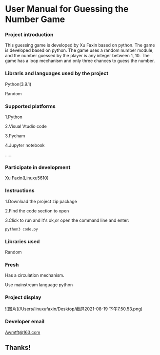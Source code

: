 # User Manual for Guessing the Number Game

### Project introduction

This guessing game is developed by Xu Faxin based on python.
The game is developed based on python.
The game uses a random number module, and the number guessed by the player is any integer between 1, 10.
The game has a loop mechanism and only three chances to guess the number.

### Libraris and languages used by the project

Python(3.9.1)

Random

### Supported platforms

1.Python

2.Visual Vtudio code

3.Pycham

4.Jupyter notebook

......

### Participate in development

Xu Faxin(Linuxu5610)

### Instructions

1.Download the project zip package

2.Find the code section to open

3.Click to run and it's ok,or open the command line and enter:

```shell
python3 code.py
```

### Libraries used

Random

### Fresh

Has a circulation mechanism.

Use mainstream language python

### Project display

![图片](/Users/linuxufaxin/Desktop/截屏2021-08-19 下午7.50.53.png)

### Developer email

Awmtft@163.com

## Thanks!








